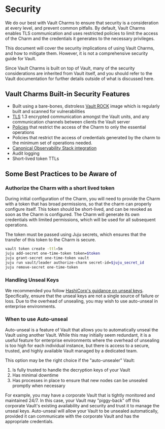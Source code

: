 # Security

We do our best with Vault Charms to ensure that security is a consideration at every level, and prevent common pitfalls. By default, Vault Charms enables TLS communication and uses restricted policies to limit the access of the Charm and the credentials it generates to the necessary privileges.

This document will cover the security implications of using Vault Charms, and how to mitigate them. However, it is not a comprehensive security guide for Vault.

Since Vault Charms is built on top of Vault, many of the security considerations are inherited from Vault itself, and you should refer to the Vault documentation for further details outside of what is discussed here.

## Vault Charms Built-in Security Features

- Built using a bare-bones, distroless [Vault ROCK](https://github.com/canonical/vault-rock) image which is regularly built and scanned for vulnerabilities
- [TLS](../reference/tls.md) 1.3 encrypted communication amongst the Vault units, and any communication channels between clients the Vault server
- [Policies](../reference/charm_policies.md) that restrict the access of the Charm to only the essential operations
- Policies that restrict the access of credentials generated by the charm to the minimum set of operations needed.
- [Canonical Observability Stack integration](../how-to/integrate_with_cos_k8s.md)
- Audit logging
- Short-lived token TTLs

## Some Best Practices to be Aware of

### Authorize the Charm with a short lived token

During initial configuration of the Charm, you will need to provide the Charm with a token that has broad permissions, so that the charm can properly configure itself. This token should be short-lived, and can be revoked as soon as the Charm is configured. The Charm will generate its own credentials with limited permissions, which will be used for all subsequent operations.

The token must be passed using Juju secrets, which ensures that the transfer of this token to the Charm is secure.

```bash
vault token create -ttl=5m
juju add-secret one-time-token token=$token
juju grant-secret one-time-token vault
juju run vault/leader authorize-charm secret-id=$juju_secret_id
juju remove-secret one-time-token
```

### Handling Unseal Keys

We recommended you follow [HashiCorp's guidance on unseal keys](https://developer.hashicorp.com/vault/docs/configuration/seal/seal-best-practices#operator-overhead). Specifically, ensure that the unseal keys are not a single source of failure or loss. Due to the overhead of unsealing, you may wish to use auto-unseal in enterprise environments.

### When to use Auto-unseal

Auto-unseal is a feature of Vault that allows you to automatically unseal the Vault using another Vault. While this may initially seem redundant, it is a useful feature for enterprise environments where the overhead of unsealing is too high for each individual instance, but there is access to a secure, trusted, and highly available Vault managed by a dedicated team.

This option may be the right choice if the "auto-unsealer" Vault:

1. Is fully trusted to handle the decryption keys of your Vault
2. Has minimal downtime
3. Has processes in place to ensure that new nodes can be unsealed promptly when necessary

For example, you may have a corporate Vault that is tightly monitored and maintained 24/7. In this case, your Vault may "piggy-back" off this corporate Vault's existing availability and security and trust it to manage the unseal keys. Auto-unseal will allow your Vault to be unsealed automatically, provided it can communicate with the corporate Vault and has the appropriate credentials.
